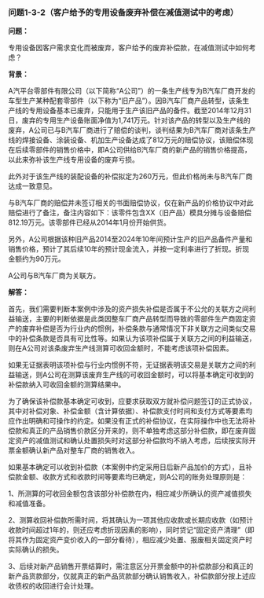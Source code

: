 ### 问题1-3-2（客户给予的专用设备废弃补偿在减值测试中的考虑）

**问题：**

专用设备因客户需求变化而被废弃，客户给予的废弃补偿款，在减值测试中如何考虑？

**背景：**

A汽平台零部件有限公司（以下简称“A公司”）的一条生产线专为B汽车厂商开发的车型生产某种配套零部件（以下称为“旧产品”）。因B汽车厂商产品转型，该条生产线的专用设备基本已废弃，只能用于生产该旧产品的备件。截至2014年12月31日，废弃的专用生产设备账面净值为1,741万元。针对该产品的转型以及生产线的废弃，A公司已与B汽车厂商进行了赔偿的谈判，谈判结果为B汽车厂商对该条生产线的焊接设备、涂装设备、机加生产设备达成了812万元的赔偿协议，该赔偿体现在后续零部件的销售价格中，即A公司供给B汽车厂商的新产品的销售价格提高，以此来弥补该生产线专用设备的废弃亏损。

此外对于该生产线的装配设备的补偿拟定为260万元，但此价格尚未与B汽车厂商达成一致意见。

与B汽车厂商的赔偿并未签订相关的书面赔偿协议，仅在新产品的价格协议中对此赔偿进行了备注，备注内容如下：该零件包含XX（旧产品）模具分摊与设备赔偿812.19万元。该零部件已经从2014年1月份开始供货。

另外，A公司根据该种旧产品2014至2024年10年间预计生产的旧产品备件产量和销售价格，预计了其后续10年的预计现金流入，并按一定利率进行了折现。折现金额约为90万元。

A公司与B汽车厂商为关联方。

**解答：**

首先，我们需要判断本案例中涉及的资产损失补偿是否属于不公允的关联方之间利益输送，主要的判断依据是此类因整车厂商产品转型而导致的零部件生产商固定资产的废弃补偿是否为行业内的惯例，补偿条款与通常情况下非关联方之间类似交易中的补偿条款是否具有可比性等。如果认为该项补偿属于关联方之间的利益输送，则在A公司对该条废弃生产线测算可收回金额时，不能考虑该项补偿因素。

如果无证据表明该项补偿与行业内惯例不符，无证据表明该交易是关联方之间的利益输送，则A公司在测算该废弃生产线的可收回金额时，可以将基本确定可收到的补偿款纳入可收回金额的测算结果中。

为了确保该补偿款基本确定可收到，应要求获取双方就补偿问题签订的正式协议，其中对补偿对象、补偿金额（含计算依据）、补偿款支付时间和支付方式等要素均应作出明确和可操作的约定。如果没有正式的补偿协议，在实际操作中也无法将补偿款和真正的产品销售价款区分开来的，则不单独考虑这部分补偿款，即在废弃固定资产的减值测试和确认处置损失时对这部分补偿款均不纳入考虑，后续按实际开票金额确认新产品对整车厂商的销售收入。

如果基本确定可以收到补偿款（本案例中约定采用日后新产品加价的方式），且补偿款金额、收款方式和收款时间等要素均已确定，则A公司的账务处理原则是：

1、所测算的可收回金额包含该部分补偿款在内，相应减少所确认的资产减值损失和减值准备。

2、测算收回补偿款所需时间，将其确认为一项其他应收款或长期应收款（如预计收款时间超过1年的，则还应考虑折现因素的影响），同时贷记“固定资产清理”（即将其作为固定资产变价收入的一部分看待），相应减少处置、报废相关固定资产时实际确认的损失。

3、后续对新产品销售开票结算时，需注意区分开票金额中的补偿款部分和真正的新产品货款部分，仅就真正的新产品货款部分确认销售收入，补偿款部分按上述应收债权的收回进行会计处理。